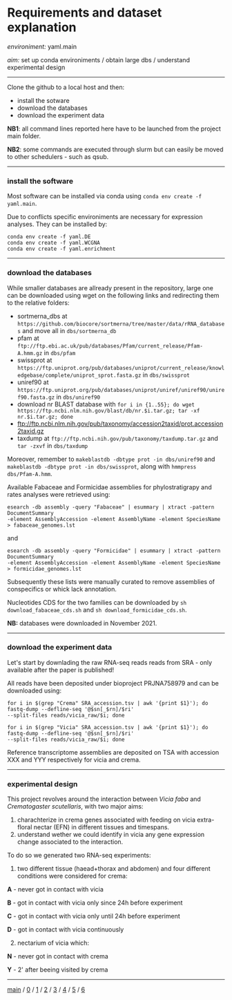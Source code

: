 # Requirements and dataset explanation


*environiment:* yaml.main


*aim:* set up conda environiments / obtain large dbs / understand experimental design


---


Clone the github to a local host and then:


- install the sotware
- download the databases
- download the experiment data


**NB1**: all command lines reported here have to be launched from the project main folder.


**NB2**: some commands are executed through slurm but can easily be moved to other schedulers - such as qsub.


---


### install the software


Most software can be installed via conda using ```conda env create -f yaml.main```.


Due to conflicts specific environiments are necessary for expression analyses. They can be installed by: 


```
conda env create -f yaml.DE
conda env create -f yaml.WCGNA
conda env create -f yaml.enrichment
``` 


---


### download the databases 


While smaller databases are allready present in the repository,
large one can be downloaded using wget on the following links and redirecting them to the relative folders:


- sortmerna_dbs at ```https://github.com/biocore/sortmerna/tree/master/data/rRNA_databases``` and move all in ```dbs/sortmerna_db```
- pfam at ```ftp://ftp.ebi.ac.uk/pub/databases/Pfam/current_release/Pfam-A.hmm.gz``` in ```dbs/pfam```
- swissprot at ```https://ftp.uniprot.org/pub/databases/uniprot/current_release/knowledgebase/complete/uniprot_sprot.fasta.gz``` in ```dbs/swissprot```
- uniref90 at ```https://ftp.uniprot.org/pub/databases/uniprot/uniref/uniref90/uniref90.fasta.gz``` in ```dbs/uniref90```
- download nr BLAST database with ```for i in {1..55}; do wget https://ftp.ncbi.nlm.nih.gov/blast/db/nr.$i.tar.gz; tar -xf nr.$i.tar.gz; done```
- ftp://ftp.ncbi.nlm.nih.gov/pub/taxonomy/accession2taxid/prot.accession2taxid.gz
- taxdump at ```ftp://ftp.ncbi.nih.gov/pub/taxonomy/taxdump.tar.gz``` and ```tar -zxvf``` in ```dbs/taxdump```


Moreover, remember to ```makeblastdb -dbtype prot -in dbs/uniref90``` and ```makeblastdb -dbtype prot -in dbs/swissprot```, along with ```hmmpress dbs/Pfam-A.hmm```.


Available Fabaceae and Formicidae assemblies for phylostratigrapy and rates analyses were retrieved using:


```
esearch -db assembly -query "Fabaceae" | esummary | xtract -pattern DocumentSummary 
-element AssemblyAccession -element AssemblyName -element SpeciesName > fabaceae_genomes.lst
```


and


```
esearch -db assembly -query "Formicidae" | esummary | xtract -pattern DocumentSummary
-element AssemblyAccession -element AssemblyName -element SpeciesName > formicidae_genomes.lst
```


Subsequently these lists were manually curated to remove assemblies of conspecifics or whick lack annotation.

 
Nucleotides CDS for the two families can be downloaded by ```sh download_fabaceae_cds.sh``` and ```sh download_formicidae_cds.sh```.


**NB:** databases were downloaded in November 2021.


---


### download the experiment data


Let's start by downlading the raw RNA-seq reads reads from SRA - only available after the paper is published!


All reads have been deposited under bioproject PRJNA758979 and can be downloaded using:


```
for i in $(grep "Crema" SRA_accession.tsv | awk '{print $1}'); do fastq-dump --defline-seq '@$sn[_$rn]/$ri' 
--split-files reads/vicia_raw/$i; done
```


```
for i in $(grep "Vicia" SRA_accession.tsv | awk '{print $1}'); do fastq-dump --defline-seq '@$sn[_$rn]/$ri' 
--split-files reads/vicia_raw/$i; done
```


Reference transcriptome assemblies are deposited on TSA with accession XXX and YYY respectively for vicia and crema.


---


### experimental design


This project revolves around the interaction between _Vicia faba_ and _Crematogaster scutellaris_, with two major aims:


1. charachterize in crema genes associated with feeding on vicia extra-floral nectar (EFN) in different tissues and timespans.
2. understand wether we could identify in vicia any gene expression change associated to the interaction.


To do so we generated two RNA-seq experiments:


1. two different tissue (haead+thorax and abdomen) and four different conditions were considered for crema:


**A**  -  never got in contact with vicia

**B**  -  got in contact with vicia only since 24h before experiment

**C**  -  got in contact with vicia only until 24h before experiment 

**D**  -  got in contact with vicia continuously


2. nectarium of vicia which:

**N**  -  never got in contact with crema

**Y**  -  2' after beeing visited by crema


---


[main](https://github.com/for-giobbe/PAINT) / 
[0](https://github.com/for-giobbe/PAINT/blob/main/markdowns/part_0.md) / 
[1](https://github.com/for-giobbe/PAINT/blob/main/markdowns/part_1.md) / 
[2](https://github.com/for-giobbe/PAINT/blob/main/markdowns/part_2.md) / 
[3](https://github.com/for-giobbe/PAINT/blob/main/markdowns/part_3.md) / 
[4](https://github.com/for-giobbe/PAINT/blob/main/markdowns/part_4.md) / 
[5](https://github.com/for-giobbe/PAINT/blob/main/markdowns/part_5.md) / 
[6](https://github.com/for-giobbe/PAINT/blob/main/markdowns/part_6.md)

